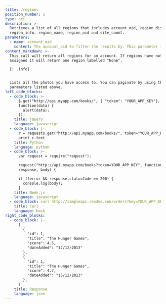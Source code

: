 ```yaml
---
title: /regions
position_number: 1
type: get
description: >-
  Retrieves a list of all regions that includes account_oid, region_disc,
  region_info, region_name, region_oid and site_count.
parameters:
  - name: account_oid
    content: The account_oid to filter the results by. This parameter is optional.
content_markdown: >-
  This call will return all regions for an account. If regions have not been
  assigned it will return one region labelled "None".

  {: .info}


  Lists all the photos you have access to. You can paginate by using the
  parameters listed above.
left_code_blocks:
  - code_block: >-
      $.get("http://api.myapp.com/books/", { "token": "YOUR_APP_KEY"},
      function(data) {
        alert(data);
      });
    title: jQuery
    language: javascript
  - code_block: |-
      r = requests.get("http://api.myapp.com/books/", token="YOUR_APP_KEY")
      print r.text
    title: Python
    language: python
  - code_block: >-
      var request = require("request");

      request("http://api.myapp.com/books?token=YOUR_APP_KEY", function (error,
      response, body) {

      if (!error && response.statusCode == 200) {
        console.log(body);
      }
    title: Node.js
    language: javascript
  - code_block: curl http://sampleapi.readme.com/orders?key=YOUR_APP_KEY
    title: Curl
    language: bash
right_code_blocks:
  - code_block: |-
      [
        {
          "id": 1,
          "title": "The Hunger Games",
          "score": 4.5,
          "dateAdded": "12/12/2013"
        },
        {
          "id": 1,
          "title": "The Hunger Games",
          "score": 4.7,
          "dateAdded": "15/12/2013"
        },
      ]
    title: Response
    language: json
---
```


